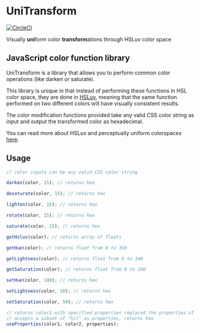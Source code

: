 # UniTransform

[![CircleCI](https://circleci.com/gh/rosslh/unitransform/tree/master.svg?style=svg)](https://circleci.com/gh/rosslh/unitransform/tree/master)

Visually **uni**form color **transform**ations through HSLuv color space

## JavaScript color function library

UniTransform is a library that allows you to perform common color operations (like darken or saturate).

This library is unique in that instead of performing these functions in HSL color space, they are done in [HSLuv](http://www.hsluv.org/), meaning that the same function performed on two different colors will have visually consistent results.

The color modification functions provided take any valid CSS color string as input and output the transformed color as hexadecimal.

You can read more about HSLuv and perceptually uniform colorspaces [here](https://programmingdesignsystems.com/color/perceptually-uniform-color-spaces/).

## Usage

```js
// color inputs can be any valid CSS color string

darken(color, 15); // returns hex

desaturate(color, 15); // returns hex

lighten(color, 15); // returns hex

rotate(color, 15); // returns hex

saturate(color, 15); // returns hex

getHsluv(color); // returns array of floats

getHue(color); // returns float from 0 to 360

getLightness(color); // returns float from 0 to 100

getSaturation(color); // returns float from 0 to 100

setHue(color, 180); // returns hex

setLightness(color, 50); // returns hex

setSaturation(color, 50); // returns hex

// returns color1 with specified properties replaced the properties of color2
// accepts a subset of "hsl" as properties, returns hex
useProperties(color1, color2, properties);
```
